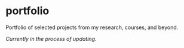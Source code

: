 # portfolio
Portfolio of selected projects from my research, courses, and beyond.  

*Currently in the process of updating.*
